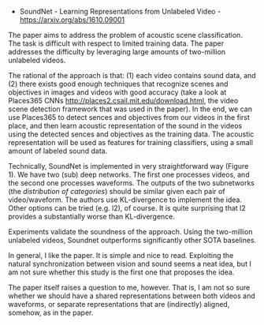 - SoundNet - Learning Representations from Unlabeled Video - https://arxiv.org/abs/1610.09001

The paper aims to address the problem of acoustic scene classification. The task is difficult with respect to limited training data. The paper addresses the difficulty by leveraging large amounts of two-million unlabeled videos. 

The rational of the approach is that: (1) each video contains sound data, and (2) there exists good enough techniques that 
recognize scenes and objectives in images and videos  with good accuracy (take a look at Places365 CNNs http://places2.csail.mit.edu/download.html,
the video scene detection framework that was used in the paper). In the end, we can use Places365 to detect sences and objectives from our videos in the first place, and then learn acoustic representation 
of the sound in the videos using the detected sences and objectives as the training data. The acoustic representation will be used as features for training classifiers, using a small amount of labeled sound data.


Technically, SoundNet is implemented in very straightforward way (Figure 1). We have two (sub)
deep networks. The first one processes videos, and the second one processes waveforms. The outputs of the two subnetworks 
(the *distribution of categories*) should be similar given each pair of video/waveform. 
The authors use KL-divergence to implement the idea. Other options can be tried (e.g. l2), of course. It is quite surprising that l2 provides a substantially worse than KL-divergence.

Experiments validate the soundness of the approach. Using the two-million unlabeled videos, Soundnet outperforms significantly other SOTA baselines.

In general, I like the paper. It is simple and nice to read. Exploiting the natural synchronization between vision and sound seems a neat idea, but I am not sure whether this study is the first one that proposes the idea.

The paper itself raises a question to me, however. That is, I am not so sure whether we should have a shared representations
between both videos and waveforms, or separate representations that are (indirectly) aligned, somehow, as in the paper.


